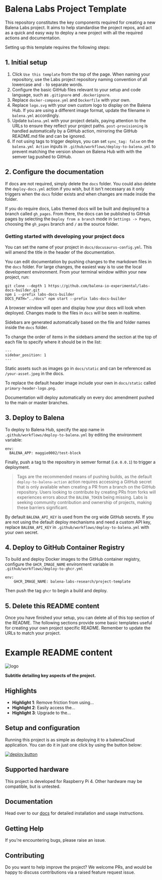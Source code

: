 # Balena Labs Project Template

This repository constitutes the key components required for creating a new Balena Labs project. It aims to help standardise the project repos, and act as a quick and easy way to deploy a new project with all the required actions and documentation.

Setting up this template requires the following steps:

## 1. Initial setup

1. Click `Use this template` from the top of the page. When naming your repository, use the Labs project repository naming convention of all lowercase and `-` to separate words.
2. Configure the basic GitHub files relevant to your setup and code language, such as `.gitignore` and `.dockerignore`.
3. Replace `docker-compose.yml` and `Dockerfile` with your own.
4. Replace `logo.svg` with your own custom logo to display on the Balena Hub. If you are using a different image format, update the filename in `balena.yml` accordingly.
5. Update `balena.yml` with your project details, paying attention to the URLs to ensure they reflect your project paths. `post-provisioning` is handled automatically by a GitHub action, mirroring the GitHub README.md file and can be ignored.
6. If not using tags to trigger deploys, you can set `sync_tag: false` on the `balena.yml Action` inputs in `.github/workflows/deploy-to-balena.yml` to prevent matching the version shown on Balena Hub with with the semver tag pushed to GitHub.

## 2. Configure the documentation

If docs are not required, simply delete the `docs` folder. You could also delete the `deploy-docs.yml` action if you wish, but it isn't necessary as it only triggers when the `docs` folder exists and when changes are made inside the folder.

If you do require docs, Labs themed docs will be built and deployed to a branch called `gh_pages`. From there, the docs can be published to GitHub pages by selecting the `Deploy from a branch` mode in `Settings -> Pages`, choosing the `gh_pages` branch and `/` as the source folder.

### Getting started with developing your project docs

You can set the name of your project in `docs/docusaurus-config.yml`. This will amend the title in the header of the documentation.

You can edit documentation by pushing changes to the markdown files in the `docs` folder. For large changes, the easiest way is to use the local development environment. From your terminal window within your new project, run:

```
git clone --depth 1 https://github.com/balena-io-experimental/labs-docs-builder.git
npm i --prefix labs-docs-builder
DOCS_PATH="../docs" npm start --prefix labs-docs-builder
```

A browser window will open and display how your docs will look when deployed. Changes made to the files in `docs` will be seen in realtime.

Sidebars are generated automatically based on the file and folder names inside the `docs` folder.

To change the order of items in the sidebars amend the section at the top of each file to specify where it should be in the list:

```
---
sidebar_position: 1
---
```

Static assets such as images go in `docs/static` and can be referenced as `/your-asset.jpeg` in the docs.

To replace the default header image include your own in `docs/static` called `primary-header-logo.png`.

Documentation will deploy automatically on every doc amendment pushed to the main or master branches.

## 3. Deploy to Balena

To deploy to Balena Hub, specify the app name in `.github/workflows/deploy-to-balena.yml` by editing the environment variable:

```
env:
  BALENA_APP: maggie0002/test-block
```

Finally, push a tag to the repository in semver format (i.e. `0.0.1`) to trigger a deployment.

> Tags are the recommended means of pushing builds, as the default `deploy-to-balena-action` action requires accessing a GitHub secret that is only available when creating a PR from a branch on the GitHub repository. Users looking to contribute by creating PRs from forks will experiences errors about the `BALENA_TOKEN` being missing. Labs is seeking community contribution and ownership of projects, making these barriers significant.

By default `BALENA_API_KEY` is used from the org wide GitHub secrets. If you are not using the default deploy mechanisms and need a custom API key, replace `BALENA_API_KEY` in `.github/workflows/deploy-to-balena.yml` with your own secret.

## 4. Deploy to GitHub Container Registry

To build and deploy Docker images to the GitHub container registry, configure the `GHCR_IMAGE_NAME` environment variable in `.github/workflows/deploy-to-ghcr.yml`

```
env:
    GHCR_IMAGE_NAME: balena-labs-research/project-template
```

Then push the tag `ghcr` to begin a build and deploy.

## 5. Delete this README content

Once you have finished your setup, you can delete all of this top section of the README. The following sections provide some basic templates useful for creating your own project specific README. Remember to update the URLs to match your project.

# Example README content

![logo](https://raw.githubusercontent.com/balena-io-projects/balena-sound/master/docs/images/balenaSound-logo.png)

**Subtitle detailing key aspects of the project.**

## Highlights

- **Highlight 1**: Remove friction from using...
- **Highlight 2**: Easily access the...
- **Highlight 3**: Upgrade to the...

## Setup and configuration

Running this project is as simple as deploying it to a balenaCloud application. You can do it in just one click by using the button below:

[![deploy button](https://balena.io/deploy.svg)](https://dashboard.balena-cloud.com/deploy?repoUrl=https://github.com/balena-labs-projects/project-template)

## Supported hardware

This project is developed for Raspberry Pi 4. Other hardware may be compatible, but is untested.

## Documentation

Head over to our [docs](https://balena-labs-projects.github.io/project-template/) for detailed installation and usage instructions.

## Getting Help

If you're encountering bugs, please raise an issue.

## Contributing

Do you want to help improve the project? We welcome PRs, and would be happy to discuss contributions via a raised feature request issue.
